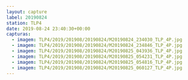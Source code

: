 ```yaml
---
layout: capture
label: 20190824
station: TLP4
date: 2019-08-24 23:40:30+00:00
capturas:
  - imagem: TLP4/2019/201908/20190824/M20190824_234030_TLP_4P.jpg
  - imagem: TLP4/2019/201908/20190824/M20190824_234846_TLP_4P.jpg
  - imagem: TLP4/2019/201908/20190824/M20190825_043936_TLP_4P.jpg
  - imagem: TLP4/2019/201908/20190824/M20190825_054231_TLP_4P.jpg
  - imagem: TLP4/2019/201908/20190824/M20190825_054816_TLP_4P.jpg
  - imagem: TLP4/2019/201908/20190824/M20190825_060127_TLP_4P.jpg
---
```


